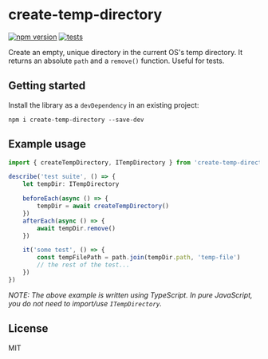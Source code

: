 # create-temp-directory
[![npm version](https://img.shields.io/npm/v/create-temp-directory.svg)](https://www.npmjs.com/package/create-temp-directory)
[![tests](https://github.com/AviVahl/create-temp-directory/actions/workflows/tests.yml/badge.svg)](https://github.com/AviVahl/create-temp-directory/actions/workflows/tests.yml)

Create an empty, unique directory in the current OS's temp directory.
It returns an absolute `path` and a `remove()` function. Useful for tests.

## Getting started

Install the library as a `devDependency` in an existing project:
```
npm i create-temp-directory --save-dev
```

## Example usage

```ts
import { createTempDirectory, ITempDirectory } from 'create-temp-directory'

describe('test suite', () => {
    let tempDir: ITempDirectory

    beforeEach(async () => {
        tempDir = await createTempDirectory()
    })
    afterEach(async () => {
        await tempDir.remove()
    })

    it('some test', () => {
        const tempFilePath = path.join(tempDir.path, 'temp-file')
        // the rest of the test...
    })
})
```

*NOTE: The above example is written using TypeScript. In pure JavaScript, you do not need to import/use `ITempDirectory`.*

## License

MIT

